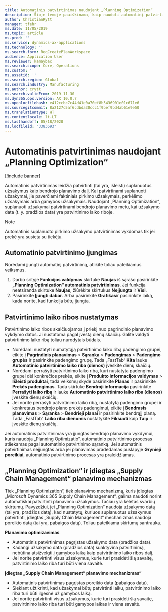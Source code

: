 ```yaml
---
title: Automatinis patvirtinimas naudojant „Planning Optimization“
description: Šioje temoje paaiškinama, kaip naudoti automatinį patvirtinimą naudojant „Planning Optimization“.
author: ChristianRytt
manager: tfehr
ms.date: 11/05/2019
ms.topic: article
ms.prod: ''
ms.service: dynamics-ax-applications
ms.technology: ''
ms.search.form: ReqCreatePlanWorkspace
audience: Application User
ms.reviewer: kamaybac
ms.search.scope: Core, Operations
ms.custom: ''
ms.assetid: ''
ms.search.region: Global
ms.search.industry: Manufacturing
ms.author: crytt
ms.search.validFrom: 2019-11-30
ms.dyn365.ops.version: AX 10.0.7
ms.openlocfilehash: e412ccbc7c44d41e0a70ef8b5436901e01c671e6
ms.sourcegitcommit: 8a2127c5af6cdbda30ccc1f9bef9bd4ab61e9e50
ms.translationtype: HT
ms.contentlocale: lt-LT
ms.lasthandoff: 05/18/2020
ms.locfileid: "3383693"
---
```

# <a name="auto-firming-with-planning-optimization"></a>Automatinis patvirtinimas naudojant „Planning Optimization“

[!include [banner](../../includes/banner.md)]

Automatinis patvirtinimas leidžia patvirtinti (tai yra, išleisti) suplanuotus užsakymus kaip bendrojo planavimo dalį. Kai patvirtinami suplanuoti užsakymai, jie paverčiami faktiniais pirkimo užsakymais, perkėlimo užsakymais arba gamybos užsakymais. Naudojant „Planning Optimization“, suplanuoti užsakymai patvirtinami bendrojo planavimo metu, kai užsakymo data (t. y. pradžios data) yra patvirtinimo laiko riboje.

> [!NOTE]
> Automatinis suplanuoto pirkimo užsakymo patvirtinimas vykdomas tik jei prekė yra susieta su tiekėju.

## <a name="turn-on-auto-firming"></a>Automatinio patvirtinimo įjungimas

Norėdami įjungti automatinį patvirtinimą, atlikite toliau pateikiamus veiksmus.

1. Darbo srityje **Funkcijos valdymas** skirtuke **Naujas** iš sąrašo pasirinkite **„Planning Optimization“ automatinis patvirtinimas**. Jei funkcija neatsiranda skirtuke **Naujas**, žiūrėkite skirtukus **Neįjungta** ir **Visi**.
1. Pasirinkite **Įjungti dabar**. Arba pasirinkite **Grafikas**ir pasirinkite laiką, kada norite, kad funkcija būtų įjungta.

## <a name="set-up-the-firming-time-fence"></a>Patvirtinimo laiko ribos nustatymas

Patvirtinimo laiko ribos skaičiuojamos į priekį nuo pagrindinio planavimo vykdymo datos. Ji nustatoma pagal įvestą dienų skaičių. Galite valdyti patvirtinimo laiko ribą toliau nurodytais būdais.

- Norėdami nustatyti numatytąją patvirtinimo laiko ribą padengimo grupei, eikite į **Pagrindinis planavimas** \> **Sąranka** \> **Padengimas** \> **Padengimo grupės** ir pasirinkite padengimo grupę. Tada „FastTab“ **Kita** lauke **Automatinio patvirtinimo laiko riba (dienos)** įveskite dienų skaičių.
- Norėdami perrašyti patvirtinimo laiko ribą, kuri nustatyta padengimo grupei dėl konkrečios prekės, eikite į **Produkto informacijos valdymas** \> **Išleisti produktai**, tada veiksmų skyde pasirinkite **Planas** ir pasirinkite **Prekės padengimas**. Tada skirtuke **Bendroji informacija** pasirinkite **Perrašyti laiko ribą** ir lauke **Automatinio patvirtinimo laiko riba (dienos)** įveskite dienų skaičių.
- Jei norite perrašyti patvirtinimo laiko ribą, nustatytą padengimo grupei ir konkretaus bendrojo plano prekės padengimui, eikite į **Bendrasis planavimas** \> **Sąranka** \> **Bendrieji planai** ir pasirinkite bendrąjį planą. Tada „FastTab“ **Laiko riba dienomis** nustatykite **Fiksuoti** kaip **Taip** ir įveskite dienų skaičių.

Jei automatinis patvirtinimas yra įjungtas bendrojo planavimo vykdymui, kuris naudoja „Planning Optimizatio“, automatinio patvirtinimo procesas atliekamas pagal automatinio patvirtinimo sąranką. Jei automatinis patvirtinimas neįjungtas arba jei planavimas pradedamas puslapyje **Grynieji poreikiai**, automatinio patvirtinimo procesas yra praleidžiamas.

## <a name="planning-optimization-vs-the-built-in-supply-chain-management-planning-engine"></a>„Planning Optimization“ ir įdiegtas „Supply Chain Management“ planavimo mechanizmas

Tiek „Planning Optimization“, tiek planavimo mechanizmą, kuris įdiegtas „Microsoft Dynamics 365 Supply Chain Management“, galima naudoti norint automatiškai patvirtinti planavimo užsakymus. Tačiau yra keletas svarbių skirtumų. Pavyzdžiui, jei „Planning Optimization“ naudoja užsakymo datą (tai yra, pradžios datą), kad nustatytų, kuriuos suplanuotus užsakymus patvirtinti, įdiegtas „Supply Chain Management“ mechanizmas naudoja poreikio datą (tai yra, pabaigos datą). Toliau pateikiama skirtumų santrauka.

**Planavimo optimizavimas**

- Automatinis patvirtinimas pagrįstas užsakymo data (pradžios data).
- Kadangi užsakymo data (pradžios data) suaktyvina patvirtinimą, nebūtina atsižvelgti į gamybos laiką kaip patvirtinimo laiko ribos dalį.
- Jei norite patvirtinti visus užsakymus, kurie turi prasidėti šią savaitę, patvirtinimo laiko riba turi būti viena savaitė.

**Įdiegtas „Supply Chain Management“ planavimo mechanizmas“**

- Automatinis patvirtinimas pagrįstas poreikio data (pabaigos data).
- Siekiant užtikrinti, kad užsakymai būtų patvirtinti laiku, patvirtinimo laiko riba turi būti ilgesnė už gamybos laiką.
- Jei norite patvirtinti visus užsakymus, kurie turi prasidėti šią savaitę, patvirtinimo laiko riba turi būti gamybos laikas ir viena savaitė.
